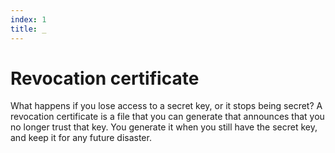 ```yaml
---
index: 1
title: _
---
```

# Revocation certificate

What happens if you lose access to a secret key, or it stops being secret? A revocation certificate is a file that you can generate that announces that you no longer trust that key. You generate it when you still have the secret key, and keep it for any future disaster.